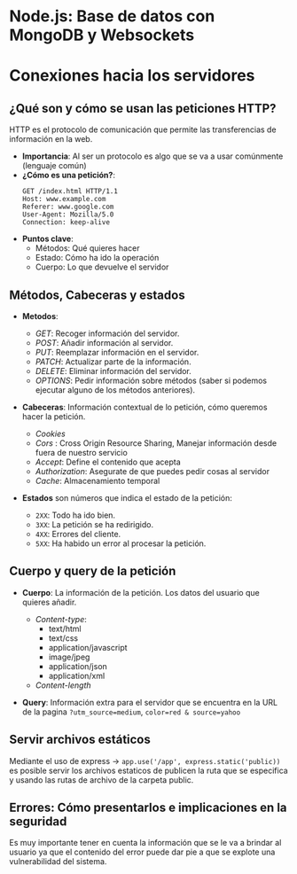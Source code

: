 # Node.js: Base de datos con MongoDB y Websockets

# Conexiones hacia los servidores

## ¿Qué son y cómo se usan las peticiones HTTP?

HTTP es el protocolo de comunicación que permite las transferencias de información en la web.

- **Importancia**: Al ser un protocolo es algo que se va a usar comúnmente (lenguaje común)
- **¿Cómo es una petición?**:
  ```
  GET /index.html HTTP/1.1
  Host: www.example.com
  Referer: www.google.com
  User-Agent: Mozilla/5.0
  Connection: keep-alive
  ```
- **Puntos clave**:
  - Métodos: Qué quieres hacer
  - Estado: Cómo ha ido la operación
  - Cuerpo: Lo que devuelve el servidor

## Métodos, Cabeceras y estados

- **Metodos**:

  - *GET*: Recoger información del servidor.
  - *POST*: Añadir información al servidor.
  - *PUT*: Reemplazar información en el servidor.
  - *PATCH*: Actualizar parte de la información.
  - *DELETE*: Eliminar información del servidor.
  - *OPTIONS*: Pedir información sobre métodos (saber si podemos ejecutar alguno de los métodos anteriores).

- **Cabeceras**: Información contextual de lo petición, cómo queremos hacer la petición.
  - *Cookies*
  - *Cors* : Cross Origin Resource Sharing, Manejar información desde fuera de nuestro servicio
  - *Accept*: Define el contenido que acepta
  - *Authorization*: Asegurate de que puedes pedir cosas al servidor
  - *Cache*: Almacenamiento temporal

- **Estados** son números que indica el estado de la petición:

  - `2XX`: Todo ha ido bien.
  - `3XX`: La petición se ha redirigido.
  - `4XX`: Errores del cliente.
  - `5XX`: Ha habido un error al procesar la petición.

## Cuerpo y query de la petición

- **Cuerpo**: La información de la petición. Los datos del usuario que quieres añadir.
  - *Content-type*: 
    - text/html
    - text/css 
    - application/javascript
    - image/jpeg
    - application/json
    - application/xml
  - *Content-length*
    
- **Query**: Información extra para el servidor que se encuentra en la URL de la pagina `?utm_source=medium`, `color=red & source=yahoo`

## Servir archivos estáticos
Mediante el uso de express -> `app.use('/app', express.static('public))` es posible servir los archivos estaticos de publicen la ruta que se especifica y usando las rutas de archivo de la carpeta public.

## Errores: Cómo presentarlos e implicaciones en la seguridad

Es muy importante tener en cuenta la información que se le va a brindar al usuario ya que el contenido del error puede dar pie a que se explote una vulnerabilidad del sistema.


